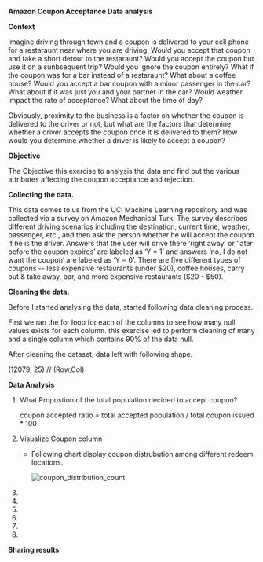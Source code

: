 **Amazon Coupon Acceptance Data analysis**

**Context**

Imagine driving through town and a coupon is delivered to your cell phone for a restaraunt near where you are driving. Would you accept that coupon and take a short detour to the restaraunt? Would you accept the coupon but use it on a sunbsequent trip? Would you ignore the coupon entirely? What if the coupon was for a bar instead of a restaraunt? What about a coffee house? Would you accept a bar coupon with a minor passenger in the car? What about if it was just you and your partner in the car? Would weather impact the rate of acceptance? What about the time of day?

Obviously, proximity to the business is a factor on whether the coupon is delivered to the driver or not, but what are the factors that determine whether a driver accepts the coupon once it is delivered to them? How would you determine whether a driver is likely to accept a coupon?

**Objective**

The Objective this exercise to analysis the data and find  out the various attributes affecting the coupon acceptance and rejection. 

**Collecting the data.**

This data comes to us from the UCI Machine Learning repository and was collected via a survey on Amazon Mechanical Turk. The survey describes different driving scenarios including the destination, current time, weather, passenger, etc., and then ask the person whether he will accept the coupon if he is the driver. Answers that the user will drive there ‘right away’ or ‘later before the coupon expires’ are labeled as ‘Y = 1’ and answers ‘no, I do not want the coupon’ are labeled as ‘Y = 0’. There are five different types of coupons -- less expensive restaurants (under $20), coffee houses, carry out & take away, bar, and more expensive restaurants ($20 - $50).


**Cleaning the data.**

Before I started analysing the data, started following data cleaning process.

First we ran the for loop for each of the columns to see how many null values exists for each column. this exercise led to perform cleaning of many and a single column which contains 90% of the data null.

After cleaning the dataset, data left with following shape.

(12079, 25) // (Row,Col)

**Data Analysis**

1) What Propostion of the  total population decided to accept coupon?

    coupon accepted ratio = total accepted population /  total coupon issued * 100
   
2) Visualize Coupon column
   
     - Following chart display coupon distrubution among different redeem locations.

       ![coupon_distribution_count](https://github.com/meetvipul2000/MachinLearningApplication/assets/7953100/cc9b7e26-28cd-494c-acd2-2f310b100c92)

   
4) 

5) 
    
6) 
7)   

8) 
9) 



**Sharing  results**
